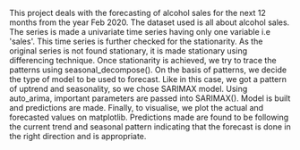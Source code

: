 This project deals with the forecasting of alcohol sales for the next 12 months from the year Feb 2020. The dataset used is all about alcohol sales. The series is made a univariate time series having only one variable i.e 'sales'. This time series is further checked for the stationarity. As the original series is not found stationary, it is made stationary using differencing technique. Once stationarity is achieved, we try to trace the patterns using seasonal_decompose(). On the basis of patterns, we decide the type of model to be used to forecast. Like in this case, we got a pattern of uptrend and seasonality, so we chose SARIMAX model. Using auto_arima, important parameters are passed into SARIMAX(). Model is built and predictions are made. Finally, to visualise, we plot the actual and forecasted values on matplotlib. 
Predictions made are found to be following the current trend and seasonal pattern indicating that the forecast is done in the right direction and is appropriate.
